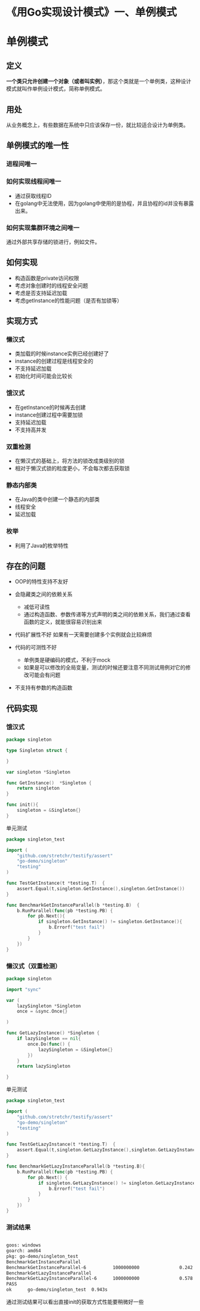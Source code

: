 # 《用Go实现设计模式》一、单例模式

# 单例模式
## 定义
**一个类只允许创建一个对象（或者叫实例）**，那这个类就是一个单例类，这种设计模式就叫作单例设计模式，简称单例模式。
## 用处
从业务概念上，有些数据在系统中只应该保存一份，就比较适合设计为单例类。
## 单例模式的唯一性
### 进程间唯一
### 如何实现线程间唯一
- 通过获取线程ID
- 在golang中无法使用，因为golang中使用的是协程，并且协程的id并没有暴露出来。

### 如何实现集群环境之间唯一
通过外部共享存储的锁进行，例如文件。
## 如何实现
- 构造函数是private访问权限
- 考虑对象创建时的线程安全问题
- 考虑是否支持延迟加载
- 考虑getInstance的性能问题（是否有加锁等）
## 实现方式
### 懒汉式
- 类加载的时候instance实例已经创建好了
- instance的创建过程是线程安全的
- 不支持延迟加载
- 初始化时间可能会比较长
### 饿汉式
- 在getInstance的时候再去创建
- instance创建过程中需要加锁
- 支持延迟加载
- 不支持高并发
### 双重检测
- 在懒汉式的基础上，将方法的锁改成类级别的锁
- 相对于懒汉式锁的粒度更小，不会每次都去获取锁
### 静态内部类
- 在Java的类中创建一个静态的内部类
- 线程安全
- 延迟加载
### 枚举
- 利用了Java的枚举特性
## 存在的问题
- OOP的特性支持不友好
- 会隐藏类之间的依赖关系
  - 减低可读性
  - 通过构造函数、参数传递等方式声明的类之间的依赖关系，我们通过查看函数的定义，就能很容易识别出来

- 代码扩展性不好
如果有一天需要创建多个实例就会比较麻烦
- 代码的可测性不好
  - 单例类是硬编码的模式，不利于mock
  - 如果是可以修改的全局变量，测试的时候还要注意不同测试用例对它的修改可能会有问题
- 不支持有参数的构造函数

## 代码实现

### 饿汉式
```go
package singleton

type Singleton struct {

}

var singleton *Singleton

func GetInstance()  *Singleton {
	return singleton
}

func init(){
	singleton = &Singleton{}
}
```
单元测试
```go
package singleton_test

import (
	"github.com/stretchr/testify/assert"
	"go-demo/singleton"
	"testing"
)

func TestGetInstance(t *testing.T)  {
	assert.Equal(t,singleton.GetInstance(),singleton.GetInstance())
}

func BenchmarkGetInstanceParallel(b *testing.B)  {
	b.RunParallel(func(pb *testing.PB) {
		for pb.Next(){
			if singleton.GetInstance() != singleton.GetInstance(){
				b.Errorf("test fail")
			}
		}
	})
}
```
### 懒汉式（双重检测）
```go
package singleton

import "sync"

var (
	lazySingleton *Singleton
	once = &sync.Once{}

)

func GetLazyInstance() *Singleton {
	if lazySingleton == nil{
		once.Do(func() {
			lazySingleton = &Singleton{}
		})
	}
	return lazySingleton

}
```
单元测试
```go
package singleton_test

import (
	"github.com/stretchr/testify/assert"
	"go-demo/singleton"
	"testing"
)

func TestGetLazyInstance(t *testing.T)  {
	assert.Equal(t,singleton.GetLazyInstance(),singleton.GetLazyInstance())
}

func BenchmarkGetLazyInstanceParallel(b *testing.B){
	b.RunParallel(func(pb *testing.PB) {
		for pb.Next() {
			if singleton.GetLazyInstance() != singleton.GetLazyInstance(){
				b.Errorf("test fail")
			}
		}
	})
}
```
### 测试结果
```bash

goos: windows
goarch: amd64
pkg: go-demo/singleton_test
BenchmarkGetInstanceParallel
BenchmarkGetInstanceParallel-6          1000000000               0.242 ns/op           0 B/op          0 allocs/op
BenchmarkGetLazyInstanceParallel
BenchmarkGetLazyInstanceParallel-6      1000000000               0.578 ns/op           0 B/op          0 allocs/op
PASS
ok      go-demo/singleton_test  0.943s
```

通过测试结果可以看出直接init的获取方式性能要稍微好一些

